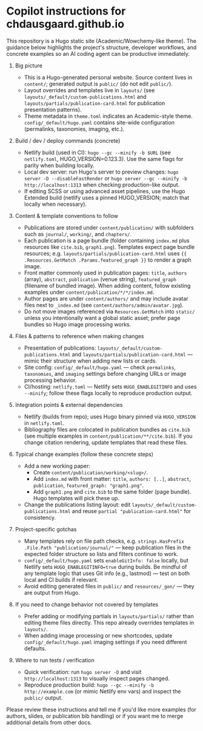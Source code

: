 # Copilot instructions for chdausgaard.github.io

This repository is a Hugo static site (Academic/Wowchemy-like theme). The guidance below highlights the project's structure, developer workflows, and concrete examples so an AI coding agent can be productive immediately.

1. Big picture
   - This is a Hugo-generated personal website. Source content lives in `content/`; generated output is `public/` (do not edit `public/`).
   - Layout overrides and templates live in `layouts/` (see `layouts/_default/custom-publications.html` and `layouts/partials/publication-card.html` for publication presentation patterns).
   - Theme metadata in `theme.toml` indicates an Academic-style theme. `config/_default/hugo.yaml` contains site-wide configuration (permalinks, taxonomies, imaging, etc.).

2. Build / dev / deploy commands (concrete)
   - Netlify build (used in CI): `hugo --gc --minify -b $URL` (see `netlify.toml`, HUGO_VERSION=0.123.3). Use the same flags for parity when building locally.
   - Local dev server: run Hugo's server to preview changes: `hugo server -D --disableFastRender` or `hugo server --gc --minify -b http://localhost:1313` when checking production-like output.
   - If editing SCSS or using advanced asset pipelines, use the Hugo Extended build (netlify uses a pinned HUGO_VERSION; match that locally when necessary).

3. Content & template conventions to follow
   - Publications are stored under `content/publication/` with subfolders such as `journal/`, `working/`, and `chapters/`.
   - Each publication is a page bundle (folder containing `index.md` plus resources like `cite.bib`, `graph1.png`). Templates expect page bundle resources; e.g. `layouts/partials/publication-card.html` uses `{{ .Resources.GetMatch .Params.featured_graph }}` to render a graph image.
   - Front matter commonly used in publication pages: `title`, `authors` (array), `abstract`, `publication` (venue string), `featured_graph` (filename of bundled image). When adding content, follow existing examples under `content/publication/*/*/index.md`.
   - Author pages are under `content/authors/` and may include avatar files next to `_index.md` (see `content/authors/admin/avatar.jpg`).
   - Do not move images referenced via `Resources.GetMatch` into `static/` unless you intentionally want a global static asset; prefer page bundles so Hugo image processing works.

4. Files & patterns to reference when making changes
   - Presentation of publications: `layouts/_default/custom-publications.html` and `layouts/partials/publication-card.html` — mimic their structure when adding new lists or cards.
   - Site config: `config/_default/hugo.yaml` — check `permalinks`, `taxonomies`, and `imaging` settings before changing URLs or image processing behavior.
   - CI/hosting: `netlify.toml` — Netlify sets `HUGO_ENABLEGITINFO` and uses `--minify`; follow these flags locally to reproduce production output.

5. Integration points & external dependencies
   - Netlify (builds from repo); uses Hugo binary pinned via `HUGO_VERSION` in `netlify.toml`.
   - Bibliography files are colocated in publication bundles as `cite.bib` (see multiple examples in `content/publication/**/cite.bib`). If you change citation rendering, update templates that read these files.

6. Typical change examples (follow these concrete steps)
   - Add a new working paper:
     - Create `content/publication/working/<slug>/`.
     - Add `index.md` with front matter: `title`, `authors: [..]`, `abstract`, `publication`, `featured_graph: "graph1.png"`.
     - Add `graph1.png` and `cite.bib` to the same folder (page bundle). Hugo templates will pick these up.
   - Change the publications listing layout: edit `layouts/_default/custom-publications.html` and reuse `partial "publication-card.html"` for consistency.

7. Project-specific gotchas
   - Many templates rely on file path checks, e.g. `strings.HasPrefix .File.Path "publication/journal/"` — keep publication files in the expected folder structure so lists and filters continue to work.
   - `config/_default/hugo.yaml` sets `enableGitInfo: false` locally, but Netlify sets `HUGO_ENABLEGITINFO=true` during builds. Be mindful of any template logic that uses Git info (e.g., lastmod) — test on both local and CI builds if relevant.
   - Avoid editing generated files in `public/` and `resources/_gen/` — they are output from Hugo.

8. If you need to change behavior not covered by templates
   - Prefer adding or modifying partials in `layouts/partials/` rather than editing theme files directly. This repo already overrides templates in `layouts/`.
   - When adding image processing or new shortcodes, update `config/_default/hugo.yaml` imaging settings if you need different defaults.

9. Where to run tests / verification
   - Quick verification: run `hugo server -D` and visit `http://localhost:1313` to visually inspect pages changed.
   - Reproduce production build: `hugo --gc --minify -b http://example.com` (or mimic Netlify env vars) and inspect the `public/` output.

Please review these instructions and tell me if you'd like more examples (for authors, slides, or publication bib handling) or if you want me to merge additional details from other docs.
